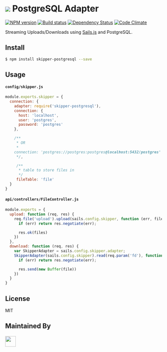 # <img src="http://i.imgur.com/cty9V02.png"></img> PostgreSQL Adapter

[![NPM version][npm-image]][npm-url]
[![Build status][ci-image]][ci-url]
[![Dependency Status][daviddm-image]][daviddm-url]
[![Code Climate][codeclimate-image]][codeclimate-url]

Streaming Uploads/Downloads using [Sails.js](http://sailsjs.org) and PostgreSQL.

## Install

```sh
$ npm install skipper-postgresql --save
```

## Usage

#### `config/skipper.js`
```js
module.exports.skipper = {
  connection: {
    adapter: require('skipper-postgresql'),
    connection: {
      host: 'localhost',
      user: 'postgres',
      password: 'postgres'
    },

    /**
     * OR
     *
    connection: 'postgres://postgres:postgres@localhost:5432/postgres'
     */,

     /**
      * table to store files in
      */
     fileTable: 'file'
  }
}
```

#### `api/controllers/FileController.js`
```js
module.exports = {
  upload: function (req, res) {
    req.file('upload').upload(sails.config.skipper, function (err, files) {
      if (err) return res.negotiate(err);

      res.ok(files)
    })
  },
  download: function (req, res) {
    var SkipperAdapter = sails.config.skipper.adapter;
    SkipperAdapter(sails.config.skipper).read(req.param('fd'), function (err, file) {
      if (err) return res.negotiate(err);

      res.send(new Buffer(file))
    })
  }
}
```

## License
MIT

## Maintained By
##### [<img src='http://i.imgur.com/zM0ynQk.jpg' height='34px'>](http://balderdash.co)

[npm-image]: https://img.shields.io/npm/v/waterline-postgresql.svg?style=flat-square
[npm-url]: https://npmjs.org/package/waterline-postgresql
[ci-image]: https://img.shields.io/travis/waterlinejs/skipper-postgresql/master.svg?style=flat-square
[ci-url]: https://travis-ci.org/waterlinejs/skipper-postgresql
[daviddm-image]: http://img.shields.io/david/waterlinejs/skipper-postgresql.svg?style=flat-square
[daviddm-url]: https://david-dm.org/waterlinejs/skipper-postgresql
[codeclimate-image]: https://img.shields.io/codeclimate/github/waterlinejs/skipper-postgresql.svg?style=flat-square
[codeclimate-url]: https://codeclimate.com/github/waterlinejs/skipper-postgresql
